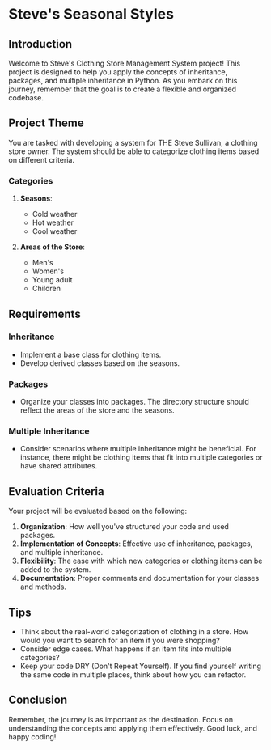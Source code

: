 # Steve's Seasonal Styles


## Introduction

Welcome to Steve's Clothing Store Management System project! This project is designed to help you apply the concepts of inheritance, packages, and multiple inheritance in Python. As you embark on this journey, remember that the goal is to create a flexible and organized codebase.

## Project Theme

You are tasked with developing a system for THE Steve Sullivan, a clothing store owner. The system should be able to categorize clothing items based on different criteria.

### Categories

1. **Seasons**:
   - Cold weather
   - Hot weather
   - Cool weather

2. **Areas of the Store**:
   - Men's
   - Women's
   - Young adult
   - Children

## Requirements

### Inheritance

- Implement a base class for clothing items.
- Develop derived classes based on the seasons.

### Packages

- Organize your classes into packages. The directory structure should reflect the areas of the store and the seasons.

### Multiple Inheritance

- Consider scenarios where multiple inheritance might be beneficial. For instance, there might be clothing items that fit into multiple categories or have shared attributes.

## Evaluation Criteria

Your project will be evaluated based on the following:

1. **Organization**: How well you've structured your code and used packages.
2. **Implementation of Concepts**: Effective use of inheritance, packages, and multiple inheritance.
3. **Flexibility**: The ease with which new categories or clothing items can be added to the system.
4. **Documentation**: Proper comments and documentation for your classes and methods.

## Tips

- Think about the real-world categorization of clothing in a store. How would you want to search for an item if you were shopping?
- Consider edge cases. What happens if an item fits into multiple categories?
- Keep your code DRY (Don't Repeat Yourself). If you find yourself writing the same code in multiple places, think about how you can refactor.

## Conclusion

Remember, the journey is as important as the destination. Focus on understanding the concepts and applying them effectively. Good luck, and happy coding!
